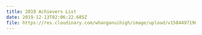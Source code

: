 ```yaml
---
title: 2019 Achievers List
date: 2019-12-13T02:06:22.685Z
file: https://res.cloudinary.com/whanganuihigh/image/upload/v1584497190/Achievers/2019_ACHIEVERS_LIST.pdf
---
```

